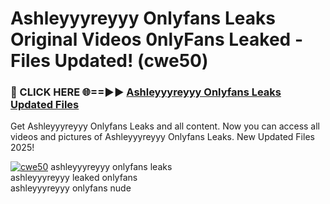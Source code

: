 # Ashleyyyreyyy Onlyfans Leaks Original Videos 0nlyFans Leaked - Files Updated! (cwe50)

<h3>🔴 CLICK HERE 🌐==►► <a href="https://tinyurl.com/4seja8ks" rel="nofollow">Ashleyyyreyyy Onlyfans Leaks Updated Files</a></h3>

Get Ashleyyyreyyy Onlyfans Leaks and all content. Now you can access all videos and pictures of Ashleyyyreyyy Onlyfans Leaks. New Updated Files 2025!

[![cwe50](https://i.imgur.com/EWjZXRe.gif)](https://tinyurl.com/4seja8ks)
ashleyyyreyyy onlyfans leaks<br>
ashleyyyreyyy leaked onlyfans<br>
ashleyyyreyyy onlyfans nude